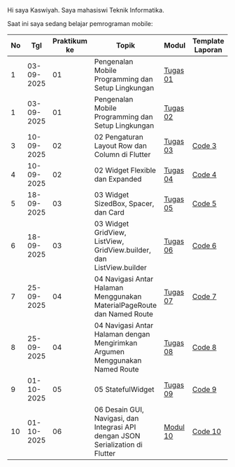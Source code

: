 Hi saya Kaswiyah. 
Saya mahasiswi Teknik Informatika.

Saat ini saya sedang belajar pemrograman mobile:

| No  | Tgl  | Praktikum ke  | Topik  | Modul | Template Laporan |
| ------------ | ------------ | ------------ | ------------ | ------------ | ------------ | 
|  1 | 03-09-2025  | 01  | Pengenalan Mobile Programming dan Setup Lingkungan  | [Tugas 01](https://drive.google.com/file/d/1gkSyEsTfNp9OPXxcjoRGD5ERcOQTJzjX/view?usp=drive_link) |
|  1 | 03-09-2025  | 01  | Pengenalan Mobile Programming dan Setup Lingkungan  | [Tugas 02](https://drive.google.com/file/d/1tv3RoHt-JgEK1CeAdiYun43wsrSzGq7F/view?usp=drive_link) |
| 3 |	10-09-2025 | 02	| 02	Pengaturan Layout Row dan Column di Flutter |	[Tugas 03](https://drive.google.com/file/d/1_lc4PsQIGMVyI0op2DEaCsp94dkZkPck/view?usp=drive_link) | [Code 3](https://github.com/kaswiyah25/Layout-Row-dan-Column-di-Flutter-)
| 4 |	10-09-2025 | 02 |	02	Widget Flexible dan Expanded	 | [Tugas 04](https://drive.google.com/file/d/1rrqFeN6FCupcyxpJKp1kDemrj27GXU7d/view?usp=drive_link) | [Code 4](https://github.com/kaswiyah25/Widget-Flexible-dan-Expanded-)
| 5	| 18-09-2025 | 03 |	03	Widget SizedBox, Spacer, dan Card |	[Tugas 05](https://drive.google.com/file/d/1ONtlGa0-KYBP1DkiOeWFvYZIxaXRk5yL/view?usp=drive_link) | [Code 5](https://github.com/kaswiyah25/Widget-GridView-ListView-GridView.builder-dan-ListView.builder-)
| 6 | 18-09-2025 | 03 |	03	Widget GridView, ListView, GridView.builder, dan ListView.builder |	[Tugas 06](https://drive.google.com/file/d/1-f3Q7xjumFxWN0w24-qeNsJaKUPXTLyI/view?usp=drive_link) | [Code 6](https://github.com/kaswiyah25/Widget-GridView-ListView-GridView.builder-dan-ListView.builder-)
| 7 |	25-09-2025 | 04 |	04	Navigasi Antar Halaman Menggunakan MaterialPageRoute dan Named Route |	[Tugas 07](https://drive.google.com/file/d/1Jrz_GQXMLNn7W_NvHIShl_KJhjuUVS-f/view?usp=drive_link) | [Code 7](https://github.com/kaswiyah25/Navigasi-Antar-Halaman-Menggunakan-MaterialPageRoute-dan-Named-Route)
| 8 |	25-09-2025 | 04 |	04	Navigasi Antar Halaman dengan Mengirimkan Argumen Menggunakan Named Route | [Tugas 08](https://drive.google.com/file/d/1QWguEIMTJXrmAnBMJ9fq1a6XWVSy-1Fv/view?usp=drive_link) | [Code 8](https://github.com/kaswiyah25/Navigasi-Antar-Halaman-dengan-Mengirimkan-Argumen-Menggunakan-Named-Route)
| 9 | 01-10-2025 |	05 |	05	StatefulWidget | 	[Tugas 09](https://drive.google.com/file/d/1AUE472Cx5azT29rPzXZ6e_eaUPO_IMz7/view?usp=drive_link) | [Code 9](https://github.com/kaswiyah25/StatefulWidget-)
| 10 | 01-10-2025 |	06 |	06	Desain GUI, Navigasi, dan Integrasi API dengan JSON Serialization di Flutter |	[Modul 10](https://drive.google.com/file/d/1nf24J9BdPTsmLdKDdBPKSqlsmkJZ5JzC/view?usp=drive_link) | [Code 10](https://github.com/kaswiyah25/Desain-GUI-Navigasi-dan-Integrasi-API-dengan-JSON-Serialization-di-Flutter)
